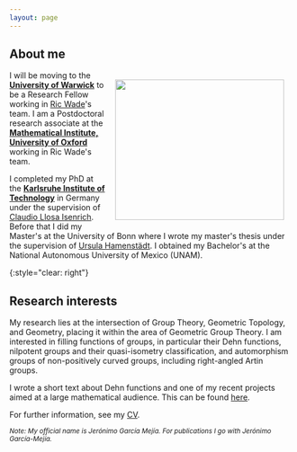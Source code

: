 ```yaml
---
layout: page
---
```


<h2><b> About me </b></h2> 
<img align="right" width="300" height="250" style="margin:16px;" src="IMG_4313.jpeg">

I will be moving to the [<b>University of Warwick</b>](https://warwick.ac.uk/fac/sci/maths/) to be a Research Fellow working in [Ric Wade](https://warwick.ac.uk/fac/sci/maths/people/staff/Wade)'s team. I am a Postdoctoral research associate at the [<b>Mathematical Institute, University of Oxford</b>](https://www.maths.ox.ac.uk) working in Ric Wade's team. 

I completed my PhD at the [<b>Karlsruhe Institute of Technology</b>](https://www.math.kit.edu/iag/) in Germany under the supervision of [Claudio Llosa Isenrich](https://www.math.kit.edu/user/llosa/index.html). Before that I did my Master's at the University of Bonn where I wrote my master's thesis under the supervision of [Ursula Hamenstädt](https://www.math.uni-bonn.de/people/ursula/). I obtained my Bachelor's at the National Autonomous University of Mexico (UNAM). 

{:style="clear: right"}

<h2><b> Research interests </b></h2> 

My research lies at the intersection of Group Theory, Geometric Topology, and Geometry, placing it within the area of Geometric Group Theory. I am interested in filling functions of groups, in particular their Dehn functions, nilpotent groups and their quasi-isometry classification, and automorphism groups of non-positively curved groups, including right-angled Artin groups.<!---the large scale geometry of infinite groups and spaces, especially through invariants such as quasi-isometry invariants. This is in part motivated by the conjectural quasi-isometry classification of nilpotent groups.--->

<!---Much of my work has focused on the study of filling functions, such as the Dehn function, a fundamental quasi-isometry invariant of groups.---> 

I wrote a short text about Dehn functions and one of my recent projects aimed at a large mathematical audience. This can be found [here](https://www.maths.ox.ac.uk/node/74266). 

<!---More recently, I have been interested in automorphism groups of non-positively curved groups, including right-angled Artin groups.--->

For further information, see my <a href="CV/CV_GarciaMejia.pdf">CV</a>.

<small><i>Note: My official name is Jerónimo García Mejía. For publications I go with Jerónimo García-Mejía. </i></small>

